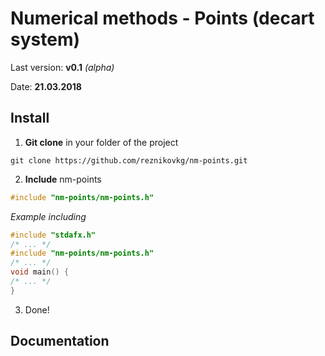 # Numerical methods - Points (decart system)

Last version: **v0.1** *(alpha)*

Date: **21.03.2018**

## Install

1) **Git clone** in your folder of the project
```git
git clone https://github.com/reznikovkg/nm-points.git
```

2) **Include** nm-points
```cpp
#include "nm-points/nm-points.h"
```
*Example including*
```cpp
#include "stdafx.h"
/* ... */
#include "nm-points/nm-points.h"
/* ... */
void main() {
/* ... */
}
```

3) Done!

## Documentation